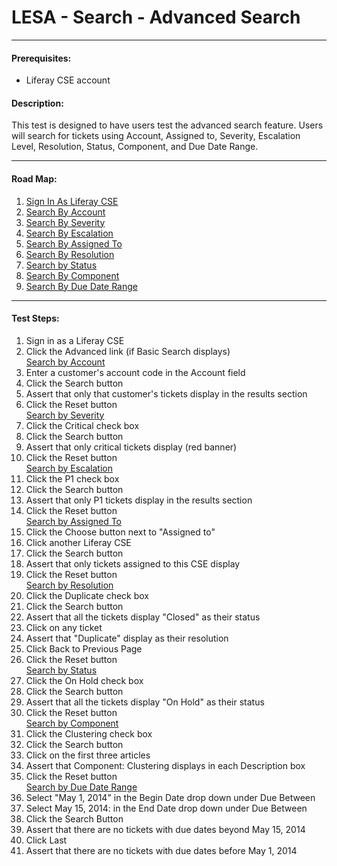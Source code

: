 LESA - Search - Advanced Search
===============================
****
#### Prerequisites: ####
* Liferay CSE account

#### Description: ####
This test is designed to have users test the advanced search feature. Users will search for tickets using Account, Assigned to, Severity, Escalation Level, Resolution, Status, Component, and Due Date Range.

****
#### Road Map: ####
1. [Sign In As Liferay CSE](#SignInAsLiferayCSE)
1. [Search By Account](#SearchByAccount)
1. [Search By Severity](#SearchBySeverity)
1. [Search By Escalation](#SearchByEscalation)
1. [Search By Assigned To](#SearchByAssignedTo)
1. [Search By Resolution](#SearchByResolution)
1. [Search by Status](#SearchByStatus)
1. [Search By Component](#SearchByComponent)
1. [Search By Due Date Range](#SearchByDueDateRange)

****

#### Test Steps: ####
1. <a href="#SignInAsLiferayCSE" name="SignInAsLiferayCSE"></a>Sign in as a Liferay CSE
1. Click the Advanced link (if Basic Search displays)    
<a href="#SearchByAccount" name="SearchByAccount">Search by Account</a>
1. Enter a customer's account code in the Account field
1. Click the Search button
1. Assert that only that customer's tickets display in the results section
1. Click the Reset button    
<a href="#SearchBySeverity" name="SearchBySeverity">Search by Severity</a>
1. Click the Critical check box
1. Click the Search button
1. Assert that only critical tickets display (red banner)
1. Click the Reset button    
<a href="#SearchByEscalation" name="SearchByEscalation">Search by Escalation</a>
1. Click the P1 check box
1. Click the Search button
1. Assert that only P1 tickets display in the results section
1. Click the Reset button    
<a href="#SearchByAssignedTo" name="SearchByAssignedTo">Search by Assigned To</a>
1. Click the Choose button next to "Assigned to"
1. Click another Liferay CSE
1. Click the Search button
1. Assert that only tickets assigned to this CSE display
1. Click the Reset button    
<a href="#SearchByResolution" name="SearchByResolution">Search by Resolution</a>
1. Click the Duplicate check box
1. Click the Search button
1. Assert that all the tickets display "Closed" as their status
1. Click on any ticket
1. Assert that "Duplicate" display as their resolution
1. Click Back to Previous Page
1. Click the Reset button    
<a href="#SearchByStatus" name="SearchByStatus">Search by Status</a>
1. Click the On Hold check box
1. Click the Search button
1. Assert that all the tickets display "On Hold" as their status
1. Click the Reset button    
<a href="#SearchByComponent" name="SearchByComponent">Search by Component</a>
1. Click the Clustering check box
1. Click the Search button
1. Click on the first three articles
1. Assert that Component: Clustering displays in each Description box
1. Click the Reset button    
<a href="#SearchByDueDateRange" name="SearchByDueDateRange">Search by Due Date Range</a>
1. Select "May 1, 2014" in the Begin Date drop down under Due Between
1. Select May 15, 2014: in the End Date drop down under Due Between
1. Click the Search Button
1. Assert that there are no tickets with due dates beyond May 15, 2014
1. Click Last
1. Assert that there are no tickets with due dates before May 1, 2014